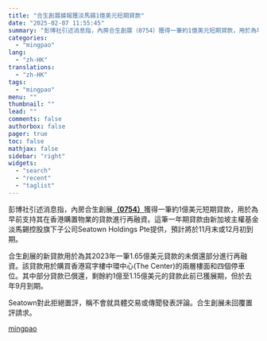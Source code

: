 ```yaml
---
title: "合生創展據報獲淡馬錫1億美元短期貸款"
date: "2025-02-07 11:55:45"
summary: "彭博社引述消息指，內房合生創展（0754）獲得一筆約1億美元短期貸款，用於為早前支持其在香港購置物..."
categories:
  - "mingpao"
lang:
  - "zh-HK"
translations:
  - "zh-HK"
tags:
  - "mingpao"
menu: ""
thumbnail: ""
lead: ""
comments: false
authorbox: false
pager: true
toc: false
mathjax: false
sidebar: "right"
widgets:
  - "search"
  - "recent"
  - "taglist"
---
```


彭博社引述消息指，內房合生創展[**（0754）**](stock1.php?code=0754)獲得一筆約1億美元短期貸款，用於為早前支持其在香港購置物業的貸款進行再融資。這筆一年期貸款由新加坡主權基金淡馬錫控股旗下子公司Seatown Holdings Pte提供，預計將於11月末或12月初到期。


合生創展的新貸款用於為其2023年一筆1.65億美元貸款的未償還部分進行再融資。該貸款用於購買香港寫字樓中環中心(The Center)的兩層樓面和四個停車位。其中部分貸款已償還，剩餘約1億至1.15億美元的貸款此前已獲展期，但於去年9月到期。

Seatown對此拒絕置評，稱不會就具體交易或傳聞發表評論。合生創展未回覆置評請求。

[mingpao](https://finance.mingpao.com/fin/instantf/20250207/1738899350983/%e5%90%88%e7%94%9f%e5%89%b5%e5%b1%95%e6%93%9a%e5%a0%b1%e7%8d%b2%e6%b7%a1%e9%a6%ac%e9%8c%ab1%e5%84%84%e7%be%8e%e5%85%83%e7%9f%ad%e6%9c%9f%e8%b2%b8%e6%ac%be)
